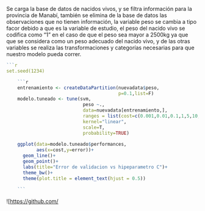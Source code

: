 Se carga la base de datos de nacidos vivos, y se filtra información para la provincia de Manabí, también se elimina de la base de datos las observaciones que no tienen información, la variable peso se cambia a tipo facor debido a que es la variable de estudio, el peso del nacido vivo se codifica como “1” en el caso de que el peso sea mayor a 2500kg ya que que se considera como un peso adecuado del nacido vivo, y de las otras variables se realiza las transformaciones y categorías necesarias para que nuestro modelo pueda correr.

```r
```r
set.seed(1234)

    ```r
    entrenamiento <- createDataPartition(nuevadata$peso,
                                         p=0.1,list=F)
    modelo.tuneado <- tune(svm,
                            peso ~.,
                            data=nuevadata[entrenamiento,],
                            ranges = list(cost=c(0.001,0.01,0.1,1,5,10,50)),
                            kernel="linear",
                            scale=T,
                            probability=TRUE)
    
    ggplot(data=modelo.tuneado$performances,
           aes(x=cost,y=error))+
      geom_line()+
      geom_point()+
      labs(title="Error de validacion vs hipeparametro C")+
      theme_bw()+
      theme(plot.title = element_text(hjust = 0.5))
    
    ```
```
![https://github.com/

